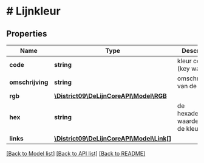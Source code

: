 # # Lijnkleur

## Properties

Name | Type | Description | Notes
------------ | ------------- | ------------- | -------------
**code** | **string** | kleur code (key waarde) |
**omschrijving** | **string** | omschrijving van de kleur |
**rgb** | [**\District09\DeLijnCoreAPI\Model\RGB**](RGB.md) |  |
**hex** | **string** | de hexadecimalen waarden van de kleur |
**links** | [**\District09\DeLijnCoreAPI\Model\Link[]**](Link.md) |  | [optional]

[[Back to Model list]](../../README.md#models) [[Back to API list]](../../README.md#endpoints) [[Back to README]](../../README.md)
